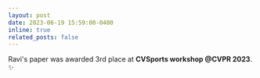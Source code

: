 ```yaml
---
layout: post
date: 2023-06-19 15:59:00-0400
inline: true
related_posts: false
---
```


Ravi's paper was awarded 3rd place at <b>CVSports workshop @CVPR 2023</b>. :sparkles: